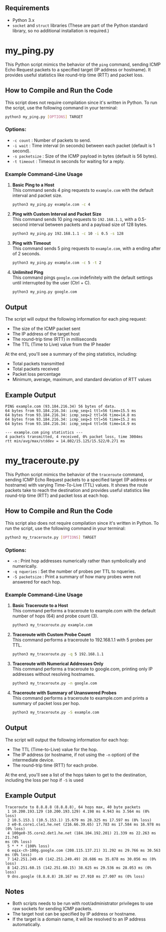 
## Requirements

- Python 3.x
- `socket` and `struct` libraries (These are part of the Python standard library, so no additional installation is required.)

# my_ping.py

This Python script mimics the behavior of the `ping` command, sending ICMP Echo Request packets to a specified target (IP address or hostname). It provides useful statistics like round-trip time (RTT) and packet loss. 

## How to Compile and Run the Code

This script does not require compilation since it's written in Python. To run the script, use the following command in your terminal:

```bash
python3 my_ping.py [OPTIONS] TARGET
```

### Options:
- `-c count` : Number of packets to send.
- `-i wait` : Time interval (in seconds) between each packet (default is 1 second).
- `-s packetsize` : Size of the ICMP payload in bytes (default is 56 bytes).
- `-t timeout` : Timeout in seconds for waiting for a reply.

### Example Command-Line Usage

1. **Basic Ping to a Host**  
   This command sends 4 ping requests to `example.com` with the default interval and packet size.
   
   ```bash
   python3 my_ping.py example.com -c 4
   ```

2. **Ping with Custom Interval and Packet Size**  
   This command sends 10 ping requests to `192.168.1.1`, with a 0.5-second interval between packets and a payload size of 128 bytes.
   
   ```bash
   python3 my_ping.py 192.168.1.1 -c 10 -i 0.5 -s 128
   ```

3. **Ping with Timeout**  
   This command sends 5 ping requests to `example.com`, with a ending after of 2 seconds.
   
   ```bash
   python3 my_ping.py example.com -c 5 -t 2
   ```

4. **Unlimited Ping**  
   This command pings `google.com` indefinitely with the default settings until interrupted by the user (Ctrl + C).
   
   ```bash
   python3 my_ping.py google.com
   ```

## Output

The script will output the following information for each ping request:
- The size of the ICMP packet sent
- The IP address of the target host
- The round-trip time (RTT) in milliseconds
- The TTL (Time to Live) value from the IP header

At the end, you'll see a summary of the ping statistics, including:
- Total packets transmitted
- Total packets received
- Packet loss percentage
- Minimum, average, maximum, and standard deviation of RTT values

## Example Output

```plaintext
PING example.com (93.184.216.34) 56 bytes of data.
64 bytes from 93.184.216.34: icmp_seq=1 ttl=56 time=15.5 ms
64 bytes from 93.184.216.34: icmp_seq=2 ttl=56 time=14.8 ms
64 bytes from 93.184.216.34: icmp_seq=3 ttl=56 time=15.2 ms
64 bytes from 93.184.216.34: icmp_seq=4 ttl=56 time=14.9 ms

--- example.com ping statistics ---
4 packets transmitted, 4 received, 0% packet loss, time 3004ms
rtt min/avg/max/stddev = 14.802/15.125/15.522/0.271 ms
```

# my_traceroute.py

This Python script mimics the behavior of the `traceroute` command, sending ICMP Echo Request packets to a specified target (IP address or hostname) with varying Time-To-Live (TTL) values. It shows the route packets take to reach the destination and provides useful statistics like round-trip time (RTT) and packet loss at each hop.

## How to Compile and Run the Code

This script also does not require compilation since it's written in Python. To run the script, use the following command in your terminal:

```bash
python3 my_traceroute.py [OPTIONS] TARGET
```

### Options:
- `-n` : Print hop addresses numerically rather than symbolically and numerically.
- `-q nqueries` : Set the number of probes per TTL to nqueries.
- `-S packetsize` : Print a summary of how many probes were not answered for each hop.

### Example Command-Line Usage

1. **Basic Traceroute to a Host**  
   This command performs a traceroute to example.com with the default number of hops (64) and probe count (3).
   
   ```bash
   python3 my_traceroute.py example.com
   ```

2. **Traceroute with Custom Probe Count**  
   This command performs a traceroute to 192.168.1.1 with 5 probes per TTL.
   
   ```bash
   python3 my_traceroute.py -q 5 192.168.1.1
   ```

3. **Traceroute with Numerical Addresses Only**  
   This command performs a traceroute to google.com, printing only IP addresses without resolving hostnames.
   
   ```bash
   python3 my_traceroute.py -n google.com
   ```

4. **Traceroute with Summary of Unanswered Probes**  
   This command performs a traceroute to example.com and prints a summary of packet loss per hop.
   
   ```bash
   python3 my_traceroute.py -S example.com
   ```

## Output

The script will output the following information for each hop:
- The TTL (Time-to-Live) value for the hop.
- The IP address (or hostname, if not using the `-n` option) of the intermediate device.
- The round-trip time (RTT) for each probe.

At the end, you'll see a list of the hops taken to get to the destination, including the loss per hop if `-S` is used

## Example Output

```plaintext
Traceroute to 8.8.8.8 (8.8.8.8), 64 hops max, 40 byte packets
 1 10.200.193.129 (10.200.193.129) 4.198 ms 4.943 ms 3.564 ms (0% loss) 
 2 10.5.153.1 (10.5.153.1) 15.679 ms 28.325 ms 17.597 ms (0% loss) 
 3 e0-8.core1.cle1.he.net (216.66.39.65) 17.783 ms 17.584 ms 16.978 ms (0% loss)
 4 100ge0-35.core2.det1.he.net (184.104.192.201) 21.339 ms 22.263 ms 21.745 
ms (0% loss)
 5 * * * (100% loss) 
 6 eqix-ch-100g.google.com (208.115.137.21) 31.292 ms 29.766 ms 30.563 ms (0% loss)
 7 142.251.249.49 (142.251.249.49) 28.686 ms 35.878 ms 30.056 ms (0% loss) 
 8 142.251.60.15 (142.251.60.15) 38.625 ms 29.536 ms 28.053 ms (0% loss) 
 9 dns.google (8.8.8.8) 28.167 ms 27.910 ms 27.007 ms (0% loss) 
```

## Notes
- Both scripts needs to be run with root/administrator privileges to use raw sockets for sending ICMP packets.
- The target host can be specified by IP address or hostname.
- If the target is a domain name, it will be resolved to an IP address automatically.